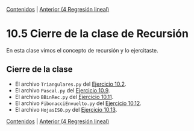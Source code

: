 [Contenidos](../Contenidos.md) \| [Anterior (4 Regresión lineal)](04_Regresion_Lineal.md)

# 10.5 Cierre de la clase de Recursión

En esta clase vimos el concepto de recursión y lo ejercitaste.

## Cierre de la clase

* El archivo `Triangulares.py` del [Ejercicio 10.2](../10_Recursion/03_EjerciciosRec.md#ejercicio-102-números-triangulares).
* El archivo `Pascal.py` del [Ejercicio 10.9](../10_Recursion/03_EjerciciosRec.md#ejercicio-109-pascal).
* El archivo `BBinRec.py` del [Ejercicio 10.11](../10_Recursion/03_EjerciciosRec.md#ejercicio-1011-búsqueda-binaria).
* El archivo `FibonacciEnvuelto.py` del [Ejercicio 10.12](../10_Recursion/03_EjerciciosRec.md#ejercicio-1012-envolviendo-a-fibonacci).
* El archivo `HojasISO.py` del [Ejercicio 10.13](../10_Recursion/03_EjerciciosRec.md#ejercicio-1013-hojas-iso-y-recursión).


[Contenidos](../Contenidos.md) \| [Anterior (4 Regresión lineal)](04_Regresion_Lineal.md)

